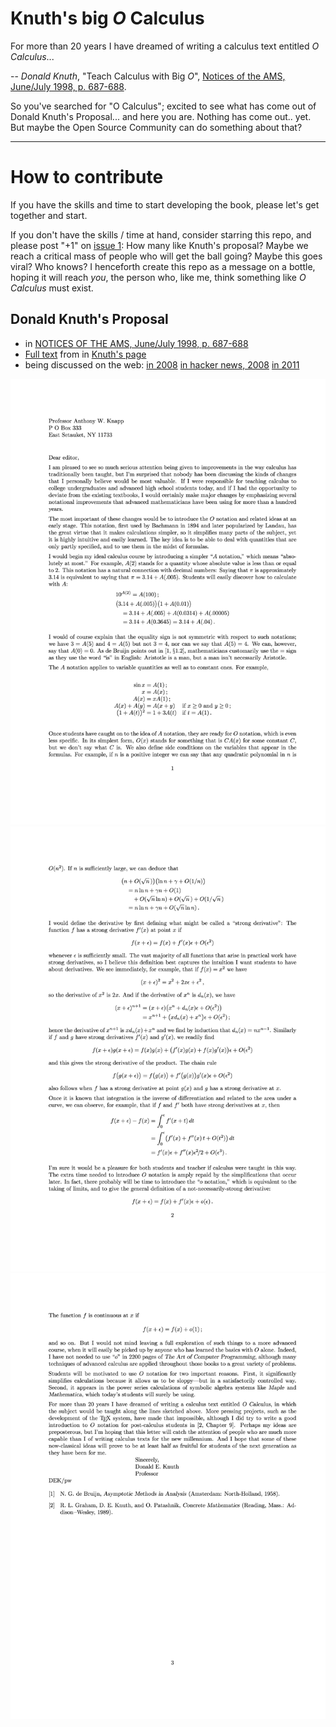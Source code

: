 #  Knuth's big _O_ Calculus

For more than 20 years I have dreamed of writing a calculus text entitled _O Calculus_...

-- _Donald Knuth_, "Teach Calculus with Big _O_", [Notices of the AMS, June/July 1998, p. 687-688](https://www.ams.org/notices/199806/commentary.pdf).   


So you've searched for "O Calculus"; excited to see what has come out of Donald Knuth's Proposal... and here you are.  Nothing has come out.. yet.  But maybe the Open Source Community can do something about that?  

---
# How to contribute

If you have the skills and time to start developing the book, please let's get together and start.  

If you don't have the skills / time at hand, consider starring this repo, and please post "+1" on [issue 1](https://github.com/Alex-Linhares/Knuths-O-Calculus/issues): How many like Knuth's proposal?  Maybe we reach a critical mass of people who will get the ball going? Maybe this goes viral?  Who knows?  I henceforth create this repo as a message on a bottle, hoping it will reach _you_, the person who, like me, think something like _O Calculus_ must exist.


Donald Knuth's Proposal
---

* in [NOTICES OF THE AMS, June/July 1998, p. 687-688](https://www.ams.org/notices/199806/commentary.pdf)
* [Full text](/big-Oh-Calculus.pdf) from in [Knuth's page](https://www-cs-faculty.stanford.edu/~knuth/calc)
* being discussed on the web:
    [in 2008](https://micromath.wordpress.com/2008/04/14/donald-knuth-calculus-via-o-notation/)
    [in hacker news, 2008](https://news.ycombinator.com/item?id=163177)
    [in 2011](https://texnicalstuff.blogspot.com/2011/05/big-o-notation-for-calculus.html)
    
    
![p1](p1.png)  
![p2](p2.png)  
![p3](p3.png)  
